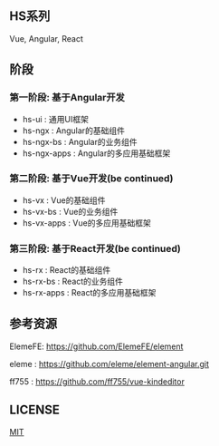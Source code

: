## HS系列

Vue, Angular, React

## 阶段

### 第一阶段: 基于Angular开发

* hs-ui        : 通用UI框架
* hs-ngx       : Angular的基础组件
* hs-ngx-bs    : Angular的业务组件
* hs-ngx-apps  : Angular的多应用基础框架

### 第二阶段: 基于Vue开发(be continued)

* hs-vx        : Vue的基础组件
* hs-vx-bs     : Vue的业务组件
* hs-vx-apps   : Vue的多应用基础框架

### 第三阶段: 基于React开发(be continued)

* hs-rx        : React的基础组件
* hs-rx-bs     : React的业务组件
* hs-rx-apps   : React的多应用基础框架


## 参考资源

ElemeFE: https://github.com/ElemeFE/element

eleme  : https://github.com/eleme/element-angular.git

ff755  : https://github.com/ff755/vue-kindeditor

## LICENSE
[MIT](LICENSE)